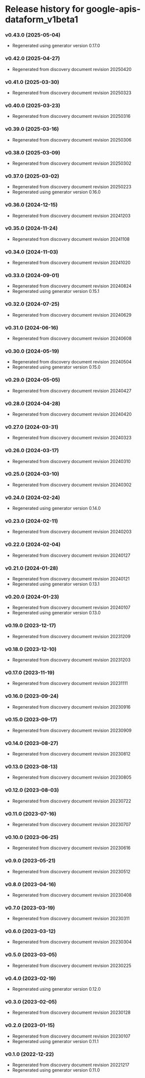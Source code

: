 # Release history for google-apis-dataform_v1beta1

### v0.43.0 (2025-05-04)

* Regenerated using generator version 0.17.0

### v0.42.0 (2025-04-27)

* Regenerated from discovery document revision 20250420

### v0.41.0 (2025-03-30)

* Regenerated from discovery document revision 20250323

### v0.40.0 (2025-03-23)

* Regenerated from discovery document revision 20250316

### v0.39.0 (2025-03-16)

* Regenerated from discovery document revision 20250306

### v0.38.0 (2025-03-09)

* Regenerated from discovery document revision 20250302

### v0.37.0 (2025-03-02)

* Regenerated from discovery document revision 20250223
* Regenerated using generator version 0.16.0

### v0.36.0 (2024-12-15)

* Regenerated from discovery document revision 20241203

### v0.35.0 (2024-11-24)

* Regenerated from discovery document revision 20241108

### v0.34.0 (2024-11-03)

* Regenerated from discovery document revision 20241020

### v0.33.0 (2024-09-01)

* Regenerated from discovery document revision 20240824
* Regenerated using generator version 0.15.1

### v0.32.0 (2024-07-25)

* Regenerated from discovery document revision 20240629

### v0.31.0 (2024-06-16)

* Regenerated from discovery document revision 20240608

### v0.30.0 (2024-05-19)

* Regenerated from discovery document revision 20240504
* Regenerated using generator version 0.15.0

### v0.29.0 (2024-05-05)

* Regenerated from discovery document revision 20240427

### v0.28.0 (2024-04-28)

* Regenerated from discovery document revision 20240420

### v0.27.0 (2024-03-31)

* Regenerated from discovery document revision 20240323

### v0.26.0 (2024-03-17)

* Regenerated from discovery document revision 20240310

### v0.25.0 (2024-03-10)

* Regenerated from discovery document revision 20240302

### v0.24.0 (2024-02-24)

* Regenerated using generator version 0.14.0

### v0.23.0 (2024-02-11)

* Regenerated from discovery document revision 20240203

### v0.22.0 (2024-02-04)

* Regenerated from discovery document revision 20240127

### v0.21.0 (2024-01-28)

* Regenerated from discovery document revision 20240121
* Regenerated using generator version 0.13.1

### v0.20.0 (2024-01-23)

* Regenerated from discovery document revision 20240107
* Regenerated using generator version 0.13.0

### v0.19.0 (2023-12-17)

* Regenerated from discovery document revision 20231209

### v0.18.0 (2023-12-10)

* Regenerated from discovery document revision 20231203

### v0.17.0 (2023-11-19)

* Regenerated from discovery document revision 20231111

### v0.16.0 (2023-09-24)

* Regenerated from discovery document revision 20230916

### v0.15.0 (2023-09-17)

* Regenerated from discovery document revision 20230909

### v0.14.0 (2023-08-27)

* Regenerated from discovery document revision 20230812

### v0.13.0 (2023-08-13)

* Regenerated from discovery document revision 20230805

### v0.12.0 (2023-08-03)

* Regenerated from discovery document revision 20230722

### v0.11.0 (2023-07-16)

* Regenerated from discovery document revision 20230707

### v0.10.0 (2023-06-25)

* Regenerated from discovery document revision 20230616

### v0.9.0 (2023-05-21)

* Regenerated from discovery document revision 20230512

### v0.8.0 (2023-04-16)

* Regenerated from discovery document revision 20230408

### v0.7.0 (2023-03-19)

* Regenerated from discovery document revision 20230311

### v0.6.0 (2023-03-12)

* Regenerated from discovery document revision 20230304

### v0.5.0 (2023-03-05)

* Regenerated from discovery document revision 20230225

### v0.4.0 (2023-02-19)

* Regenerated using generator version 0.12.0

### v0.3.0 (2023-02-05)

* Regenerated from discovery document revision 20230128

### v0.2.0 (2023-01-15)

* Regenerated from discovery document revision 20230107
* Regenerated using generator version 0.11.1

### v0.1.0 (2022-12-22)

* Regenerated from discovery document revision 20221217
* Regenerated using generator version 0.11.0

